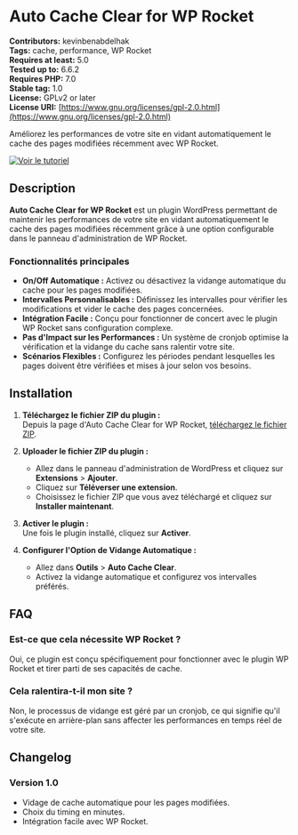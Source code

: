 # Auto Cache Clear for WP Rocket

**Contributors:** kevinbenabdelhak  
**Tags:** cache, performance, WP Rocket  
**Requires at least:** 5.0  
**Tested up to:** 6.6.2  
**Requires PHP:** 7.0  
**Stable tag:** 1.0  
**License:** GPLv2 or later  
**License URI:** [https://www.gnu.org/licenses/gpl-2.0.html](https://www.gnu.org/licenses/gpl-2.0.html)  

Améliorez les performances de votre site en vidant automatiquement le cache des pages modifiées récemment avec WP Rocket.

[![Voir le tutoriel](https://img.youtube.com/vi/z76hPHdzj54/maxresdefault.jpg)](https://www.youtube.com/watch?v=z76hPHdzj54&ab_channel=KevinBenabdelhak)



## Description

**Auto Cache Clear for WP Rocket** est un plugin WordPress permettant de maintenir les performances de votre site en vidant automatiquement le cache des pages modifiées récemment grâce à une option configurable dans le panneau d'administration de WP Rocket.

### Fonctionnalités principales

- **On/Off Automatique :** Activez ou désactivez la vidange automatique du cache pour les pages modifiées.
- **Intervalles Personnalisables :** Définissez les intervalles pour vérifier les modifications et vider le cache des pages concernées.
- **Intégration Facile :** Conçu pour fonctionner de concert avec le plugin WP Rocket sans configuration complexe.
- **Pas d'Impact sur les Performances :** Un système de cronjob optimise la vérification et la vidange du cache sans ralentir votre site.
- **Scénarios Flexibles :** Configurez les périodes pendant lesquelles les pages doivent être vérifiées et mises à jour selon vos besoins.

## Installation

1. **Téléchargez le fichier ZIP du plugin :**  
   Depuis la page d'Auto Cache Clear for WP Rocket, [téléchargez le fichier ZIP](https://kevin-benabdelhak.fr/plugins/auto-cache-clear-wp-rocket/).

2. **Uploader le fichier ZIP du plugin :**  
   - Allez dans le panneau d'administration de WordPress et cliquez sur **Extensions** > **Ajouter**.
   - Cliquez sur **Téléverser une extension**.
   - Choisissez le fichier ZIP que vous avez téléchargé et cliquez sur **Installer maintenant**.

3. **Activer le plugin :**  
   Une fois le plugin installé, cliquez sur **Activer**.

4. **Configurer l'Option de Vidange Automatique :**  
   - Allez dans **Outils** > **Auto Cache Clear**.
   - Activez la vidange automatique et configurez vos intervalles préférés.

## FAQ

### Est-ce que cela nécessite WP Rocket ?

Oui, ce plugin est conçu spécifiquement pour fonctionner avec le plugin WP Rocket et tirer parti de ses capacités de cache.

### Cela ralentira-t-il mon site ?

Non, le processus de vidange est géré par un cronjob, ce qui signifie qu'il s'exécute en arrière-plan sans affecter les performances en temps réel de votre site.

## Changelog

### Version 1.0

- Vidage de cache automatique pour les pages modifiées.
- Choix du timing en minutes.
- Intégration facile avec WP Rocket.
